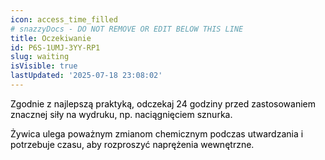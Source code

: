 ```yaml
---
icon: access_time_filled
# snazzyDocs - DO NOT REMOVE OR EDIT BELOW THIS LINE
title: Oczekiwanie
id: P6S-1UMJ-3YY-RP1
slug: waiting
isVisible: true
lastUpdated: '2025-07-18 23:08:02'
---
```

<span style="color:#000000;"><span style="background-color:transparent;">Zgodnie z najlepszą praktyką, odczekaj 24 godziny przed zastosowaniem znacznej siły na wydruku, np. naciągnięciem sznurka.</span></span>

<span style="color:#000000;"><span style="background-color:transparent;">Żywica ulega poważnym zmianom chemicznym podczas utwardzania i potrzebuje czasu, aby rozproszyć naprężenia wewnętrzne.</span></span>

<br />